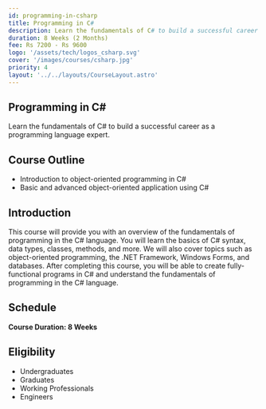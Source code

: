 ```yaml
---
id: programming-in-csharp
title: Programming in C#
description: Learn the fundamentals of C# to build a successful career as a programming language expert
duration: 8 Weeks (2 Months)
fee: Rs 7200 - Rs 9600
logo: '/assets/tech/logos_csharp.svg'
cover: '/images/courses/csharp.jpg'
priority: 4
layout: '../../layouts/CourseLayout.astro'
---
```


## Programming in C#

Learn the fundamentals of C# to build a successful career as a programming language expert.

## Course Outline

- Introduction to object-oriented programming in C#
- Basic and advanced object-oriented application using C#

## Introduction

This course will provide you with an overview of the fundamentals of programming in the C# language. You will learn the basics of C# syntax, data types, classes, methods, and more. We will also cover topics such as object-oriented programming, the .NET Framework, Windows Forms, and databases. After completing this course, you will be able to create fully-functional programs in C# and understand the fundamentals of programming in the C# language.

## Schedule

**Course Duration: 8 Weeks**

<!--
<br />

- Week 1: _Chapter 1_
- Week 2: _Chapter 1_
- Week 3: _Chapter 2_
- Week 4: _Chapter 3_
- Week 5: _Chapter 4_
- Week 6: _Chapter 5_
- Week 7: _Chapter 5_
- Week 8: _Chapter 6_
-->

## Eligibility

- Undergraduates
- Graduates
- Working Professionals
- Engineers

<!--
## Instructors

Lorem ipsum dolor sit, amet consectetur adipisicing elit. Possimus deleniti debitis doloremque ipsa at magni et doloribus facere beatae eaque, assumenda maiores nihil minus quae ab veritatis earum laudantium accusantium porro molestias quas corporis nam. Similique atque accusantium vel ab dolorum perspiciatis, esse consequuntur at dolores! Assumenda hic commodi consequatur.
-->
